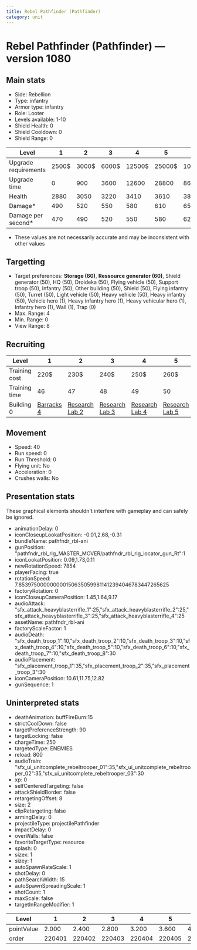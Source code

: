 ```yaml
---
title: Rebel Pathfinder (Pathfinder)
category: unit
---
```


# Rebel Pathfinder (Pathfinder) — version 1080

## Main stats

  * Side: Rebellion
  * Type: infantry
  * Armor type: infantry
  * Role: Looter
  * Levels available: 1-10
  * Shield Health: 0
  * Shield Cooldown: 0
  * Shield Range: 0

|Level               |1    |2    |3    |4     |5     |6      |7      |8      |9       |10      |
|--------------------|-----|-----|-----|------|------|-------|-------|-------|--------|--------|
|Upgrade requirements|2500$|3000$|6000$|12500$|25000$|100000$|160000$|320000$|1000000$|1750000$|
|Upgrade time        |0    |900  |3600 |12600 |28800 |86400  |172800 |302400 |432000  |691200  |
|Health              |2880 |3050 |3220 |3410  |3610  |3820   |4050   |4290   |4550    |4830    |
|Damage*             |490  |520  |550  |580   |610   |650    |690    |730    |770     |820     |
|Damage per second*  |470  |490  |520  |550   |580   |620    |660    |690    |730     |780     |

* These values are not necessarily accurate and may be inconsistent with other values

## Targetting

  * Target preferences: **Storage (60)**, **Ressource generator (60)**, Shield generator (50), HQ (50), Droideka (50), Flying vehicle (50), Support troop (50), Infantry (50), Other building (50), Shield (50), Flying infantry (50), Turret (50), Light vehicle (50), Heavy vehicle (50), Heavy infantry (50), Vehicle hero (1), Heavy infantry hero (1), Heavy vehicular hero (1), Infantry hero (1), Wall (1), Trap (0)
  * Max. Range: 4
  * Min. Range: 0
  * View Range: 8

## Recruiting

|Level        |1                               |2                                     |3                                     |4                                     |5                                     |6                                     |7                                     |8                                     |9                                     |10                                     |
|-------------|--------------------------------|--------------------------------------|--------------------------------------|--------------------------------------|--------------------------------------|--------------------------------------|--------------------------------------|--------------------------------------|--------------------------------------|---------------------------------------|
|Training cost|220$                            |230$                                  |240$                                  |250$                                  |260$                                  |300$                                  |340$                                  |400$                                  |420$                                  |460$                                   |
|Training time|46                              |47                                    |48                                    |49                                    |50                                    |52                                    |54                                    |56                                    |58                                    |60                                     |
|Building 0   |[Barracks 4](rebelBarracks.html)|[Research Lab 2](rebelOffenseLab.html)|[Research Lab 3](rebelOffenseLab.html)|[Research Lab 4](rebelOffenseLab.html)|[Research Lab 5](rebelOffenseLab.html)|[Research Lab 6](rebelOffenseLab.html)|[Research Lab 7](rebelOffenseLab.html)|[Research Lab 8](rebelOffenseLab.html)|[Research Lab 9](rebelOffenseLab.html)|[Research Lab 10](rebelOffenseLab.html)|

## Movement

  * Speed: 40
  * Run speed: 0
  * Run Threshold: 0
  * Flying unit: No
  * Acceleration: 0
  * Crushes walls: No

## Presentation stats

These graphical elements shouldn't interfere with gameplay and can safely be ignored.

  * animationDelay: 0
  * iconCloseupLookatPosition: -0.01,2.68,-0.31
  * bundleName: pathfndr_rbl-ani
  * gunPosition: "pathfndr_rbl_rig_MASTER_MOVER/pathfndr_rbl_rig_locator_gun_Rt":1
  * iconLookatPosition: 0.09,1.73,0.11
  * newRotationSpeed: 7854
  * playerFacing: true
  * rotationSpeed: 7.8539750000000001506350599811412394046783447265625
  * factoryRotation: 0
  * iconCloseupCameraPosition: 1.45,1.64,9.17
  * audioAttack: "sfx_attack_heavyblasterrifle_1":25,"sfx_attack_heavyblasterrifle_2":25,"sfx_attack_heavyblasterrifle_3":25,"sfx_attack_heavyblasterrifle_4":25
  * assetName: pathfndr_rbl-ani
  * factoryScaleFactor: 1
  * audioDeath: "sfx_death_troop_1":10,"sfx_death_troop_2":10,"sfx_death_troop_3":10,"sfx_death_troop_4":10,"sfx_death_troop_5":10,"sfx_death_troop_6":10,"sfx_death_troop_7":10,"sfx_death_troop_8":30
  * audioPlacement: "sfx_placement_troop_1":35,"sfx_placement_troop_2":35,"sfx_placement_troop_3":30
  * iconCameraPosition: 10.61,11.75,12.82
  * gunSequence: 1

## Uninterpreted stats

  * deathAnimation: buffFireBurn:15
  * strictCoolDown: false
  * targetPreferenceStrength: 90
  * targetLocking: false
  * chargeTime: 250
  * targetedType: ENEMIES
  * reload: 800
  * audioTrain: "sfx_ui_unitcomplete_rebeltrooper_01":35,"sfx_ui_unitcomplete_rebeltrooper_02":35,"sfx_ui_unitcomplete_rebeltrooper_03":30
  * xp: 0
  * selfCenteredTargeting: false
  * attackShieldBorder: false
  * retargetingOffset: 8
  * size: 2
  * clipRetargeting: false
  * armingDelay: 0
  * projectileType: projectilePathfinder
  * impactDelay: 0
  * overWalls: false
  * favoriteTargetType: resource
  * splash: 0
  * sizex: 1
  * sizey: 1
  * autoSpawnRateScale: 1
  * shotDelay: 0
  * pathSearchWidth: 15
  * autoSpawnSpreadingScale: 1
  * shotCount: 1
  * maxScale: false
  * targetInRangeModifier: 1

|Level     |1     |2     |3     |4     |5     |6     |7     |8     |9     |10    |
|----------|------|------|------|------|------|------|------|------|------|------|
|pointValue|2.000 |2.400 |2.800 |3.200 |3.600 |4.000 |4.400 |4.800 |5.200 |6.000 |
|order     |220401|220402|220403|220404|220405|220406|220407|220408|220409|220410|

